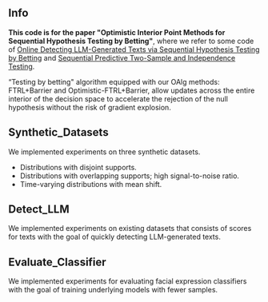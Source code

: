 ## Info
**This code is for the paper "Optimistic Interior Point Methods for Sequential Hypothesis Testing by Betting"**, where we refer to some code of [Online Detecting LLM-Generated Texts via Sequential Hypothesis Testing by Betting](https://github.com/canchen-cc/online-llm-detection) and [Sequential Predictive Two-Sample and Independence Testing](https://openreview.net/forum?id=bN1ZBSOV2f).

“Testing by betting" algorithm equipped with our OAlg methods: FTRL+Barrier and Optimistic-FTRL+Barrier, allow updates across the entire interior of the decision space to accelerate the rejection of the null hypothesis without the risk of gradient explosion.

## Synthetic_Datasets
We implemented experiments on three synthetic datasets. 
* Distributions with disjoint supports.
* Distributions with overlapping supports; high signal-to-noise ratio.
* Time-varying distributions with mean shift.


## Detect_LLM
We implemented experiments on existing datasets that consists of scores for texts with the goal of quickly detecting LLM-generated texts.


## Evaluate_Classifier
We implemented experiments for evaluating facial expression classifiers with the goal of training underlying models with fewer samples.
